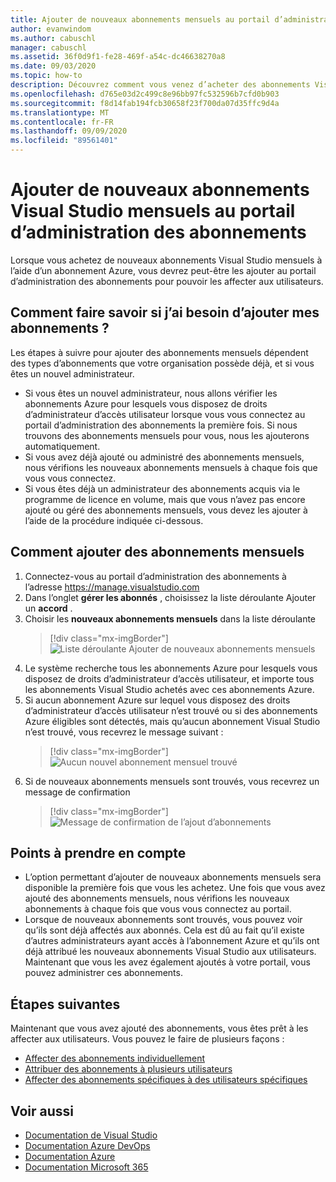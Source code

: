 ```yaml
---
title: Ajouter de nouveaux abonnements mensuels au portail d’administration des abonnements | Microsoft Docs
author: evanwindom
ms.author: cabuschl
manager: cabuschl
ms.assetid: 36f0d9f1-fe28-469f-a54c-dc46638270a8
ms.date: 09/03/2020
ms.topic: how-to
description: Découvrez comment vous venez d’acheter des abonnements Visual Studio mensuels au portail d’administration des abonnements.
ms.openlocfilehash: d765e03d2c499c8e96bb97fc532596b7cfd0b903
ms.sourcegitcommit: f8d14fab194fcb30658f23f700da07d35ffc9d4a
ms.translationtype: MT
ms.contentlocale: fr-FR
ms.lasthandoff: 09/09/2020
ms.locfileid: "89561401"
---
```

# <a name="add-new-monthly-visual-studio-subscriptions-to-the-subscriptions-administration-portal"></a>Ajouter de nouveaux abonnements Visual Studio mensuels au portail d’administration des abonnements
Lorsque vous achetez de nouveaux abonnements Visual Studio mensuels à l’aide d’un abonnement Azure, vous devrez peut-être les ajouter au portail d’administration des abonnements pour pouvoir les affecter aux utilisateurs.  

## <a name="how-do-i-know-if-i-need-to-add-my-subscriptions"></a>Comment faire savoir si j’ai besoin d’ajouter mes abonnements ?
Les étapes à suivre pour ajouter des abonnements mensuels dépendent des types d’abonnements que votre organisation possède déjà, et si vous êtes un nouvel administrateur.
- Si vous êtes un nouvel administrateur, nous allons vérifier les abonnements Azure pour lesquels vous disposez de droits d’administrateur d’accès utilisateur lorsque vous vous connectez au portail d’administration des abonnements la première fois.  Si nous trouvons des abonnements mensuels pour vous, nous les ajouterons automatiquement. 
- Si vous avez déjà ajouté ou administré des abonnements mensuels, nous vérifions les nouveaux abonnements mensuels à chaque fois que vous vous connectez. 
- Si vous êtes déjà un administrateur des abonnements acquis via le programme de licence en volume, mais que vous n’avez pas encore ajouté ou géré des abonnements mensuels, vous devez les ajouter à l’aide de la procédure indiquée ci-dessous.

## <a name="how-to-add-monthly-subscriptions"></a>Comment ajouter des abonnements mensuels
1. Connectez-vous au portail d’administration des abonnements à l’adresse <https://manage.visualstudio.com>
1. Dans l’onglet **gérer les abonnés** , choisissez la liste déroulante Ajouter un **accord** . 
1. Choisir les **nouveaux abonnements mensuels** dans la liste déroulante
   > [!div class="mx-imgBorder"]
   > ![Liste déroulante Ajouter de nouveaux abonnements mensuels](_img/add-monthly-subs/add-subs-drop-down.png "Choisissez « Ajouter un contrat », puis « nouveaux abonnements mensuels ».")
1. Le système recherche tous les abonnements Azure pour lesquels vous disposez de droits d’administrateur d’accès utilisateur, et importe tous les abonnements Visual Studio achetés avec ces abonnements Azure.
1. Si aucun abonnement Azure sur lequel vous disposez des droits d’administrateur d’accès utilisateur n’est trouvé ou si des abonnements Azure éligibles sont détectés, mais qu’aucun abonnement Visual Studio n’est trouvé, vous recevrez le message suivant :
   > [!div class="mx-imgBorder"]
   > ![Aucun nouvel abonnement mensuel trouvé](_img/add-monthly-subs/no-subs-found.png "Message d’erreur indiquant qu’il n’y a pas d’abonnement Azure ou d’abonnements Visual Studio à votre disposition.")
1. Si de nouveaux abonnements mensuels sont trouvés, vous recevrez un message de confirmation
   > [!div class="mx-imgBorder"]
   > ![Message de confirmation de l’ajout d’abonnements](_img/add-monthly-subs/subs-added-confirmation.png "Un message de confirmation affiche les abonnements que vous avez ajoutés.")

## <a name="things-to-keep-in-mind"></a>Points à prendre en compte
- L’option permettant d’ajouter de nouveaux abonnements mensuels sera disponible la première fois que vous les achetez.  Une fois que vous avez ajouté des abonnements mensuels, nous vérifions les nouveaux abonnements à chaque fois que vous vous connectez au portail. 
- Lorsque de nouveaux abonnements sont trouvés, vous pouvez voir qu’ils sont déjà affectés aux abonnés.  Cela est dû au fait qu’il existe d’autres administrateurs ayant accès à l’abonnement Azure et qu’ils ont déjà attribué les nouveaux abonnements Visual Studio aux utilisateurs.  Maintenant que vous les avez également ajoutés à votre portail, vous pouvez administrer ces abonnements. 

## <a name="next-steps"></a>Étapes suivantes
Maintenant que vous avez ajouté des abonnements, vous êtes prêt à les affecter aux utilisateurs.  Vous pouvez le faire de plusieurs façons :
- [Affecter des abonnements individuellement](assign-license.md)
- [Attribuer des abonnements à plusieurs utilisateurs](assign-license-bulk.md)
- [Affecter des abonnements spécifiques à des utilisateurs spécifiques](assign-guid.md)

## <a name="see-also"></a>Voir aussi
- [Documentation de Visual Studio](https://docs.microsoft.com/visualstudio/)
- [Documentation Azure DevOps](https://docs.microsoft.com/azure/devops/)
- [Documentation Azure](https://docs.microsoft.com/azure/)
- [Documentation Microsoft 365](https://docs.microsoft.com/microsoft-365/)
